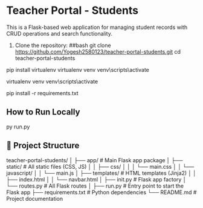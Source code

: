 # Teacher Portal - Students

This is a Flask-based web application for managing student records with CRUD operations and search functionality.

1. Clone the repository:
##bash
git clone https://github.com/Yogesh2580123/teacher-portal-students.git
cd teacher-portal-students


<!-- if not install virtualenv  -->
pip install virtualenv
virtualenv venv
venv\scripts\activate

<!-- if install virtualenv  -->
virtualenv venv
venv\scripts\activate

pip install -r requirements.txt


## How to Run Locally
py run.py

## 📁 Project Structure
teacher-portal-students/
│
├── app/ # Main Flask app package
│ ├── static/ # All static files (CSS, JS)
│ │ ├── css/
│ │ │ └── main.css
│ │ └── javascript/
│ │ └── main.js
│ ├── templates/ # HTML templates (Jinja2)
│ │ ├── index.html
│ │ └── navbar.html
│ ├── init.py # Flask app factory
│ └── routes.py # All Flask routes
│
├── run.py # Entry point to start the Flask app
├── requirements.txt # Python dependencies
└── README.md # Project documentation